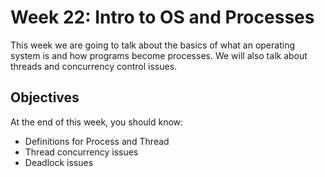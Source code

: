 # Week 22: Intro to OS and Processes
This week we are going to talk about the basics of what an operating system is and how programs become processes. We will also talk about threads and concurrency control issues.

## Objectives
At the end of this week, you should know:
- Definitions for Process and Thread
- Thread concurrency issues
- Deadlock issues
